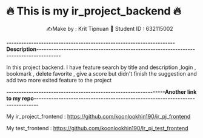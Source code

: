 #  🔥 This is my ir_project_backend  🔥

&ensp;&ensp;&ensp;&ensp;&ensp;&ensp;&ensp;&ensp;&ensp;&ensp;&ensp;&ensp;&ensp;&ensp;&ensp;✍️Make by : Krit Tipnuan  🥸  Student ID : 632115002

**--------------------------------------------------------------------Description--------------------------------------------------------------------------------------**

In this project backend. I have feature search by title and description ,login , bookmark , delete favorite ,
give a score but didn't finish the suggestion and add two more exited feature to the project

**----------------------------------------------------------------Another link to my repo------------------------------------------------------------------------------**

My ir_project_frontend : https://github.com/koonlookhin190/ir_pj_frontend

My test_frontend : https://github.com/koonlookhin190/Ir_pj_test_frontend




